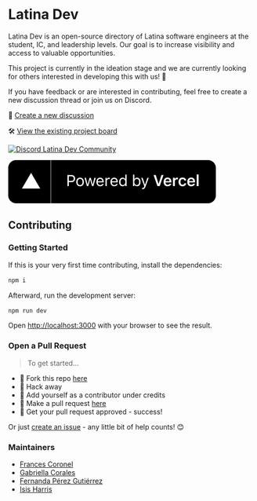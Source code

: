 # Latina Dev

Latina Dev is an open-source directory of Latina software engineers at the student, IC, and leadership levels. Our goal is to increase visibility and access to valuable opportunities.

This project is currently in the ideation stage and we are currently looking for others interested in developing this with us! 🎉

If you have feedback or are interested in contributing, feel free to create a new discussion thread or join us on Discord.

💬 [Create a new discussion](https://github.com/orgs/Latina-Dev/discussions)

🛠️ [View the existing project board](https://github.com/orgs/Latina-Dev/projects/1)

[![Discord Latina Dev Community](https://dcbadge.vercel.app/api/server/xzHDhxsQAQ)](https://discord.gg/xzHDhxsQAQ)

[![Vercel](/public/img/logos/vercel.svg "Vercel")](https://vercel.com?utm_source=latina-dev&utm_campaign=oss)

## Contributing

### Getting Started

If this is your very first time contributing, install the dependencies:

```bash
npm i
```

Afterward, run the development server:

```bash
npm run dev
```

Open [http://localhost:3000](http://localhost:3000) with your browser to see the result.

### Open a Pull Request

> To get started...

- 🍴 Fork this repo [here](https://github.com/Latina-Dev/latina-dev#fork-destination-box)
- 🔨 Hack away
- 👥 Add yourself as a contributor under credits
- 🔧 Make a pull request [here](https://github.com/Latina-Dev/latina-dev/compare)
- 🎉 Get your pull request approved - success!

Or just [create an issue](https://github.com/Latina-Dev/latina-dev/issues) - any little bit of help counts! 😊

### Maintainers

- [Frances Coronel](https://github.com/FrancesCoronel)
- [Gabriella Corales](https://github.com/EllaCodes4)
- [Fernanda Pérez Gutiérrez](https://github.com/fernperezg97)
- [Isis Harris](https://github.com/latinadeveloper)
